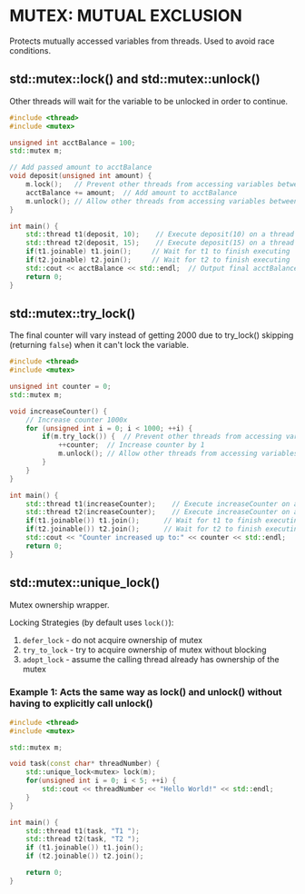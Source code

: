 # MUTEX: MUTUAL EXCLUSION
Protects mutually accessed variables from threads. Used to avoid race conditions.
## std::mutex::lock() and std::mutex::unlock()
Other threads will wait for the variable to be unlocked in order to continue.
```cpp
#include <thread>
#include <mutex>

unsigned int acctBalance = 100;
std::mutex m;

// Add passed amount to acctBalance
void deposit(unsigned int amount) {
    m.lock();   // Prevent other threads from accessing variables between lock() and unlock()
    acctBalance += amount;  // Add amount to acctBalance
    m.unlock(); // Allow other threads from accessing variables between lock() and unlock()
}

int main() {
    std::thread t1(deposit, 10);    // Execute deposit(10) on a thread
    std::thread t2(deposit, 15);    // Execute deposit(15) on a thread
    if(t1.joinable) t1.join();     // Wait for t1 to finish executing
    if(t2.joinable) t2.join();     // Wait for t2 to finish executing
    std::cout << acctBalance << std::endl;  // Output final acctBalance
    return 0;
}
```

## std::mutex::try_lock()
The final counter will vary instead of getting 2000 due to try_lock() skipping (returning `false`) when it can't lock the variable.
```cpp
#include <thread>
#include <mutex>

unsigned int counter = 0;
std::mutex m;

void increaseCounter() {
    // Increase counter 1000x
    for (unsigned int i = 0; i < 1000; ++i) {
        if(m.try_lock()) {  // Prevent other threads from accessing variables between try_lock() and unlock() if not locked
            ++counter;  // Increase counter by 1
            m.unlock(); // Allow other threads from accessing variables between try_lock() and unlock()
        }
    }
}

int main() {
    std::thread t1(increaseCounter);    // Execute increaseCounter on a thread
    std::thread t2(increaseCounter);    // Execute increaseCounter on a thread
    if(t1.joinable()) t1.join();      // Wait for t1 to finish executing
    if(t2.joinable()) t2.join();      // Wait for t2 to finish executing
    std::cout << "Counter increased up to:" << counter << std::endl;   // Output what the counter increased up to
    return 0;
}
```

## std::mutex::unique_lock()
Mutex ownership wrapper.

Locking Strategies (by default uses `lock()`):
1. `defer_lock` - do not acquire ownership of mutex
2. `try_to_lock` - try to acquire ownership of mutex without blocking
3. `adopt_lock` - assume the calling thread already has ownership of the mutex
### Example 1: Acts the same way as lock() and unlock() without having to explicitly call unlock()
```cpp
#include <thread>
#include <mutex>

std::mutex m;

void task(const char* threadNumber) {
    std::unique_lock<mutex> lock(m);
    for(unsigned int i = 0; i < 5; ++i) {
        std::cout << threadNumber << "Hello World!" << std::endl;
    }
}

int main() {
    std::thread t1(task, "T1 ");
    std::thread t2(task, "T2 ");
    if (t1.joinable()) t1.join();
    if (t2.joinable()) t2.join();

    return 0;
}
```